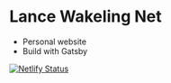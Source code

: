 # Lance Wakeling Net

- Personal website
- Build with Gatsby

[![Netlify Status](https://api.netlify.com/api/v1/badges/c8aab599-be1a-42c3-8662-fd67c4a82fb3/deploy-status)](https://app.netlify.com/sites/happy-allen-92f8ae/deploys)
